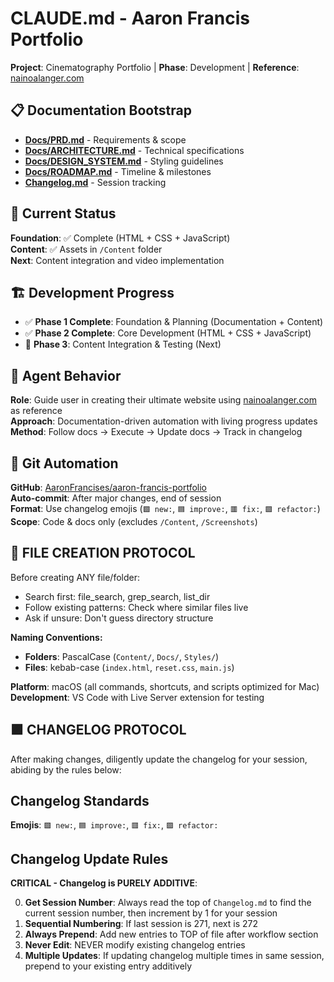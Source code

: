 
# CLAUDE.md - Aaron Francis Portfolio

**Project**: Cinematography Portfolio | **Phase**: Development | **Reference**: [nainoalanger.com](https://www.nainoalanger.com/)

## 📋 Documentation Bootstrap
- **[Docs/PRD.md](./Docs/PRD.md)** - Requirements & scope
- **[Docs/ARCHITECTURE.md](./Docs/ARCHITECTURE.md)** - Technical specifications  
- **[Docs/DESIGN_SYSTEM.md](./Docs/DESIGN_SYSTEM.md)** - Styling guidelines
- **[Docs/ROADMAP.md](./Docs/ROADMAP.md)** - Timeline & milestones
- **[Changelog.md](./Changelog.md)** - Session tracking

## 🎯 Current Status
**Foundation**: ✅ Complete (HTML + CSS + JavaScript)  
**Content**: ✅ Assets in `/Content` folder  
**Next**: Content integration and video implementation

## 🏗️ Development Progress
- ✅ **Phase 1 Complete**: Foundation & Planning (Documentation + Content)
- ✅ **Phase 2 Complete**: Core Development (HTML + CSS + JavaScript)  
- 🔄 **Phase 3**: Content Integration & Testing (Next)

## 🤖 Agent Behavior
**Role**: Guide user in creating their ultimate website using [nainoalanger.com](https://www.nainoalanger.com/) as reference  
**Approach**: Documentation-driven automation with living progress updates  
**Method**: Follow docs → Execute → Update docs → Track in changelog

## 🔄 Git Automation
**GitHub**: [AaronFrancises/aaron-francis-portfolio](https://github.com/AaronFrancises/aaron-francis-portfolio)  
**Auto-commit**: After major changes, end of session  
**Format**: Use changelog emojis (`🟩 new:`, `🟦 improve:`, `🟥 fix:`, `🟪 refactor:`)  
**Scope**: Code & docs only (excludes `/Content`, `/Screenshots`)

## 🚨 FILE CREATION PROTOCOL
Before creating ANY file/folder:
- Search first: file_search, grep_search, list_dir
- Follow existing patterns: Check where similar files live
- Ask if unsure: Don't guess directory structure

**Naming Conventions:**
- **Folders**: PascalCase (`Content/`, `Docs/`, `Styles/`)
- **Files**: kebab-case (`index.html`, `reset.css`, `main.js`)

**Platform**: macOS (all commands, shortcuts, and scripts optimized for Mac)  
**Development**: VS Code with Live Server extension for testing

## 🟪 CHANGELOG PROTOCOL
After making changes, diligently update the changelog for your session, abiding by the rules below:

## Changelog Standards
**Emojis**: `🟩 new:`, `🟦 improve:`, `🟥 fix:`, `🟪 refactor:` 

## Changelog Update Rules
**CRITICAL - Changelog is PURELY ADDITIVE**:

0. **Get Session Number**: Always read the top of `Changelog.md` to find the current session number, then increment by 1 for your session
1. **Sequential Numbering**: If last session is 271, next is 272
2. **Always Prepend**: Add new entries to TOP of file after workflow section
3. **Never Edit**: NEVER modify existing changelog entries
4. **Multiple Updates**: If updating changelog multiple times in same session, prepend to your existing entry additively